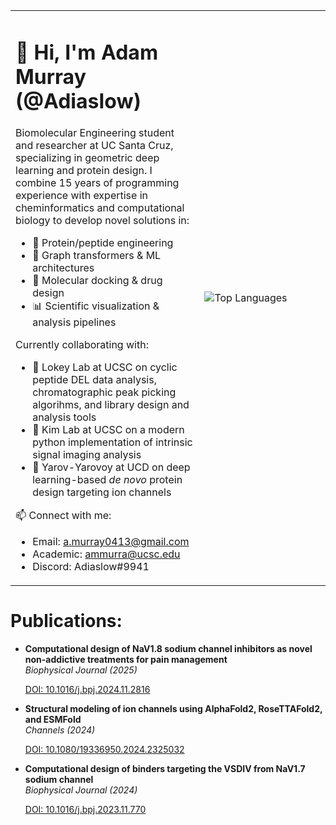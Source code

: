 <table>
<tr>
<td width="60%">

# 👋 Hi, I'm Adam Murray (@Adiaslow)

Biomolecular Engineering student and researcher at UC Santa Cruz, specializing in geometric deep learning and protein design. I combine 15 years of programming experience with expertise in cheminformatics and computational biology to develop novel solutions in:
- 🧬 Protein/peptide engineering
- 🤖 Graph transformers & ML architectures
- 🧪 Molecular docking & drug design
- 📊 Scientific visualization & analysis pipelines

Currently collaborating with:
- 🔬 Lokey Lab at UCSC on cyclic peptide DEL data analysis, chromatographic peak picking algorihms, and library design and analysis tools
- 🧠 Kim Lab at UCSC on a modern python implementation of intrinsic signal imaging analysis
- 🧫 Yarov-Yarovoy at UCD on deep learning-based *de novo* protein design targeting ion channels

📫 Connect with me:
- Email: a.murray0413@gmail.com
- Academic: ammurra@ucsc.edu
- Discord: Adiaslow#9941

</td>
<td width="40%">

![Top Languages](https://github-readme-stats.vercel.app/api/top-langs/?username=Adiaslow&card_width=400&langs_count=17&theme=dracula) 
<!-- (&exclude_repo=Cloth-of-Gold-Unity2D) -->

</td>
</tr>
</table>

# Publications:
- **Computational design of NaV1.8 sodium channel inhibitors as novel non-addictive treatments for pain management**  
  *Biophysical Journal (2025)*
  
  <div data-badge-popover="right" data-badge-type="2" data-doi="10.1016/j.bpj.2024.11.2816" class="altmetric-embed"></div>

  [DOI: 10.1016/j.bpj.2024.11.2816](https://doi.org/10.1016/j.bpj.2024.11.2816)

- **Structural modeling of ion channels using AlphaFold2, RoseTTAFold2, and ESMFold**  
  *Channels (2024)*
  
  <div data-badge-popover="right" data-badge-type="2" data-doi="10.1080/19336950.2024.2325032" class="altmetric-embed"></div>
  
  [DOI: 10.1080/19336950.2024.2325032](https://doi.org/10.1080/19336950.2024.2325032)

- **Computational design of binders targeting the VSDIV from NaV1.7 sodium channel**  
  *Biophysical Journal (2024)*  

  <div data-badge-popover="right" data-badge-type="2" data-doi="10.1016/j.bpj.2023.11.770" class="altmetric-embed"></div>

  [DOI: 10.1016/j.bpj.2023.11.770](https://doi.org/10.1016/j.bpj.2023.11.770)

